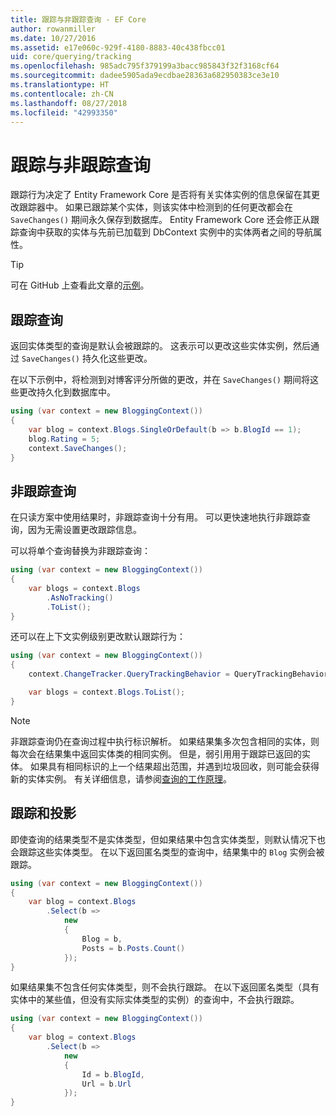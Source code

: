 ```yaml
---
title: 跟踪与非跟踪查询 - EF Core
author: rowanmiller
ms.date: 10/27/2016
ms.assetid: e17e060c-929f-4180-8883-40c438fbcc01
uid: core/querying/tracking
ms.openlocfilehash: 985adc795f379199a3bacc985843f32f3168cf64
ms.sourcegitcommit: dadee5905ada9ecdbae28363a682950383ce3e10
ms.translationtype: HT
ms.contentlocale: zh-CN
ms.lasthandoff: 08/27/2018
ms.locfileid: "42993350"
---
```

# <a name="tracking-vs-no-tracking-queries"></a>跟踪与非跟踪查询

跟踪行为决定了 Entity Framework Core 是否将有关实体实例的信息保留在其更改跟踪器中。 如果已跟踪某个实体，则该实体中检测到的任何更改都会在 `SaveChanges()` 期间永久保存到数据库。 Entity Framework Core 还会修正从跟踪查询中获取的实体与先前已加载到 DbContext 实例中的实体两者之间的导航属性。

> [!TIP]  
> 可在 GitHub 上查看此文章的[示例](https://github.com/aspnet/EntityFramework.Docs/tree/master/samples/core/Querying)。

## <a name="tracking-queries"></a>跟踪查询

返回实体类型的查询是默认会被跟踪的。 这表示可以更改这些实体实例，然后通过 `SaveChanges()` 持久化这些更改。

在以下示例中，将检测到对博客评分所做的更改，并在 `SaveChanges()` 期间将这些更改持久化到数据库中。

<!-- [!code-csharp[Main](samples/core/Querying/Querying/Tracking/Sample.cs)] -->
``` csharp
using (var context = new BloggingContext())
{
    var blog = context.Blogs.SingleOrDefault(b => b.BlogId == 1);
    blog.Rating = 5;
    context.SaveChanges();
}
```

## <a name="no-tracking-queries"></a>非跟踪查询

在只读方案中使用结果时，非跟踪查询十分有用。 可以更快速地执行非跟踪查询，因为无需设置更改跟踪信息。

可以将单个查询替换为非跟踪查询：

<!-- [!code-csharp[Main](samples/core/Querying/Querying/Tracking/Sample.cs?highlight=4)] -->
``` csharp
using (var context = new BloggingContext())
{
    var blogs = context.Blogs
        .AsNoTracking()
        .ToList();
}
```

还可以在上下文实例级别更改默认跟踪行为：

<!-- [!code-csharp[Main](samples/core/Querying/Querying/Tracking/Sample.cs?highlight=3)] -->
``` csharp
using (var context = new BloggingContext())
{
    context.ChangeTracker.QueryTrackingBehavior = QueryTrackingBehavior.NoTracking;

    var blogs = context.Blogs.ToList();
}
```

> [!NOTE]  
> 非跟踪查询仍在查询过程中执行标识解析。 如果结果集多次包含相同的实体，则每次会在结果集中返回实体类的相同实例。 但是，弱引用用于跟踪已返回的实体。 如果具有相同标识的上一个结果超出范围，并遇到垃圾回收，则可能会获得新的实体实例。 有关详细信息，请参阅[查询的工作原理](overview.md)。

## <a name="tracking-and-projections"></a>跟踪和投影

即使查询的结果类型不是实体类型，但如果结果中包含实体类型，则默认情况下也会跟踪这些实体类型。 在以下返回匿名类型的查询中，结果集中的 `Blog` 实例会被跟踪。

<!-- [!code-csharp[Main](samples/core/Querying/Querying/Tracking/Sample.cs?highlight=7)] -->
``` csharp
using (var context = new BloggingContext())
{
    var blog = context.Blogs
        .Select(b =>
            new
            {
                Blog = b,
                Posts = b.Posts.Count()
            });
}
```

如果结果集不包含任何实体类型，则不会执行跟踪。 在以下返回匿名类型（具有实体中的某些值，但没有实际实体类型的实例）的查询中，不会执行跟踪。

<!-- [!code-csharp[Main](samples/core/Querying/Querying/Tracking/Sample.cs)] -->
``` csharp
using (var context = new BloggingContext())
{
    var blog = context.Blogs
        .Select(b =>
            new
            {
                Id = b.BlogId,
                Url = b.Url
            });
}
```
